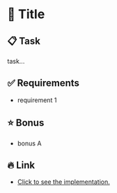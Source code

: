 # 🧩 Title

## 📋 Task

task...

## ✅ Requirements

- requirement 1

## ⭐ Bonus

- bonus A

## 🔥 Link

- [Click to see the implementation.](./src/App.tsx)
